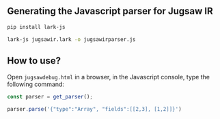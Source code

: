 ## Generating the Javascript parser for Jugsaw IR

```bash
pip install lark-js

lark-js jugsawir.lark -o jugsawirparser.js
```

## How to use?

Open `jugsawdebug.html` in a browser, in the Javascript console, type the following command:

```javascript
const parser = get_parser();

parser.parse('{"type":"Array", "fields":[[2,3], [1,2]]}')
```